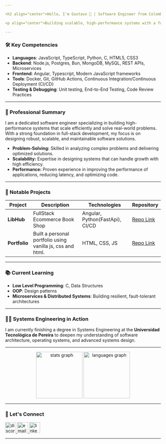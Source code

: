 ```yaml
---

<h2 align="center">Hello, I'm Gustavo 👋 | Software Engineer from Colombia 🇨🇴</h2>

<p align="center">Building scalable, high-performance systems with a focus on software architecture and engineering excellence.</p>

---
```


### 🛠 Key Competencies

- **Languages**: JavaScript, TypeScript, Python, C, HTML5, CSS3
- **Backend**: Node.js, Postgres, Bun, MongoDB, MySQL, REST APIs, Microservices
- **Frontend**: Angular, Typescript, Modern JavaScript frameworks
- **Tools**: Docker, Git, GitHub Actions, Continuous Integration/Continuous Deployment (CI/CD)
- **Testing & Debugging**: Unit testing, End-to-End Testing, Code Review Practices

---

### 🚀 Professional Summary

I am a dedicated software engineer specializing in building high-performance systems that scale efficiently and solve real-world problems. With a strong foundation in full-stack development, my focus is on designing robust, scalable, and maintainable software solutions.

- **Problem-Solving:** Skilled in analyzing complex problems and delivering optimized solutions.
- **Scalability:** Expertise in designing systems that can handle growth with high efficiency.
- **Performance:** Proven experience in improving the performance of applications, reducing latency, and optimizing code.

---

### 🔧 Notable Projects

| Project            | Description                                                                 | Technologies                             | Repository                                      |
| ------------------ | --------------------------------------------------------------------------- | ---------------------------------------- | ----------------------------------------------- |
| **LibHub**         | FullStack Ecommerce Book Shop                                                | Angular, Python(FastApi), CI/CD  | [Repo Link](https://github.com/Areshkew/humble-project-ui)             |
| **Portfolio**      | Built a personal portfolio using vanilla js, css and html.                    | HTML, CSS, JS          | [Repo Link](https://areshkew.github.io/portfolio/)             |

---

### 📚 Current Learning

- **Low Level Programming**: C, Data Structures
- **OOP**: Design patterns
- **Microservices & Distributed Systems**: Building resilient, fault-tolerant architectures

---

### 👨‍💻 Systems Engineering in Action

I am currently finishing a degree in Systems Engineering at the **Universidad Tecnológica de Pereira** to deepen my understanding of software architecture, operating systems, and advanced systems design.

---

<div align="center">
  <img src="https://github-readme-stats.vercel.app/api?username=Areshkew&hide_title=false&hide_rank=true&show_icons=true&include_all_commits=true&count_private=true&disable_animations=false&theme=dark&locale=en&hide_border=true" height="150" alt="stats graph"  />
  <img src="https://github-readme-stats.vercel.app/api/top-langs?username=Areshkew&locale=en&hide_title=false&layout=compact&card_width=320&langs_count=5&theme=dark&hide_border=true" height="150" alt="languages graph"  />
</div>

---


### 🤝 Let's Connect
<center>
  <div align="left"> <a href="https://discord.com/users/Areshk#7698"> <img src="https://img.shields.io/static/v1?message=Discord&logo=discord&label=&color=7289DA&logoColor=white&labelColor=&style=for-the-badge" height="35" alt="discord logo" /> </a> <a href="mailto:garamirezl@outlook.com"> <img src="https://img.shields.io/static/v1?message=Email&logo=gmail&label=&color=D14836&logoColor=white&labelColor=&style=for-the-badge" height="35" alt="email logo" /> </a> <a href="https://www.linkedin.com/in/gustavo-andres-ramirez-lopez-5612861b5/"> <img src="https://img.shields.io/static/v1?message=LinkedIn&logo=linkedin&label=&color=0077B5&logoColor=white&labelColor=&style=for-the-badge" height="35" alt="linkedin logo" /> </a> </div>
</center>

---
